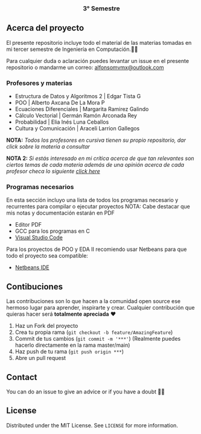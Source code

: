 <p align="center">
  <h3 align="center">3° Semestre</h3>
</p>

<!-- ABOUT THE PROJECT -->
## Acerca del proyecto

El presente repositorio incluye todo el material de las materias tomadas en mi tercer semestre de Ingeniería en Computación.✌🏻

Para cualquier duda o aclaración puedes levantar un issue en el presente repositorio o mandarme un correo: alfonsomvmx@outlook.com


### Profesores y materias 

- Estructura de Datos y Algoritmos 2 | Edgar Tista G
- POO | Alberto Axcana De La Mora P
- Ecuaciones Diferenciales | Margarita Ramirez Galindo
- Cálculo Vectorial | Germán Ramón Arconada Rey
- Probabilidad | Elia Inés Luna Ceballos
- Cultura y Comunicación | Araceli Larrion Gallegos


**NOTA:** *Todos los profesores en cursiva tienen su propio repositorio, dar click sobre la materia a consultar* 

**NOTA 2:** *Si estás interesado en mi crítica acerca de que tan relevantes son ciertos temas de cada materia además de una opinión acerca de cada profesor checa lo siguiente [click here](./aboutProf.md)* 

### Programas necesarios 

En esta sección incluyo una lista de todos los programas necesario y recurrentes para compilar o ejecutar proyectos
NOTA: Cabe destacar que mis notas y documentación estarán en PDF
-  Editor PDF
-  GCC para los programas en C
- [Visual Studio Code](https://code.visualstudio.com)

Para los proyectos de POO y EDA II recomiendo usar Netbeans para que todo el proyecto sea compatible:

- [Netbeans IDE ](https://netbeans.apache.org)

<!-- GETTING STARTED 
### Installation

1. Get a free API Key at [https://example.com](https://example.com)
2. Clone the repo
   ```sh
   git clone https://github.com/your_username_/Project-Name.git
   ```
3. Install NPM packages
   ```sh
   npm install
   ```
4. Enter your API in `config.js`
   ```JS
   const API_KEY = 'ENTER YOUR API'; 
  ``` 
--> 
  
## Contibuciones

Las contribuciones son lo que hacen a la comunidad open source ese hermoso lugar para aprender, inspirarte y crear. Cualquier contribución que quieras hacer será **totalmente apreciada** ❤️

1. Haz un Fork del proyecto
2. Crea tu propia rama (`git checkout -b feature/AmazingFeature`)
3. Commit de tus cambios (`git commit -m '***'`) (Realmente puedes hacerlo directamente en la rama master/main)
4. Haz push de tu rama (`git push origin ***`)  
5. Abre un pull request


## Contact
You can do an issue to give an advice or if you have a doubt ✌🏻

## License
Distributed under the MIT License. See `LICENSE` for more information.

